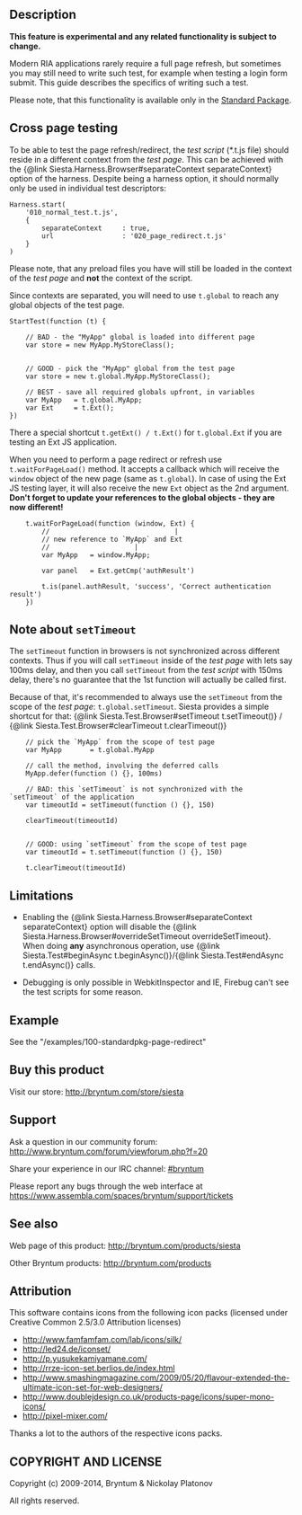 Description
---------

**This feature is experimental and any related functionality is subject to change.**

Modern RIA applications rarely require a full page refresh, but sometimes you may still need to write such test,
for example when testing a login form submit. This guide describes the specifics of writing such a test.

Please note, that this functionality is available only in the <a href="http://bryntum.com/store/siesta">Standard Package</a>.


Cross page testing
---------

To be able to test the page refresh/redirect, the *test script* (\*.t.js file) should reside in a different context from the *test page*.
This can be achieved with the {@link Siesta.Harness.Browser#separateContext separateContext} option of the harness.
Despite being a harness option, it should normally only be used in individual test descriptors:

    Harness.start(
        '010_normal_test.t.js',
        {
            separateContext     : true,
            url                 : '020_page_redirect.t.js'
        }
    )
    
Please note, that any preload files you have will still be loaded in the context of the *test page* and **not** the context of the script.

Since contexts are separated, you will need to use `t.global` to reach any global objects of the test page. 

    StartTest(function (t) {
    
        // BAD - the "MyApp" global is loaded into different page
        var store = new MyApp.MyStoreClass();
        
        
        // GOOD - pick the "MyApp" global from the test page
        var store = new t.global.MyApp.MyStoreClass();
        
        // BEST - save all required globals upfront, in variables
        var MyApp   = t.global.MyApp;
        var Ext     = t.Ext();
    }) 

There a special shortcut `t.getExt() / t.Ext()` for `t.global.Ext` if you are testing an Ext JS application.

When you need to perform a page redirect or refresh use `t.waitForPageLoad()` method. It accepts a callback which will receive the `window` object of the new page (same as `t.global`).
In case of using the Ext JS testing layer, it will also receive the new `Ext` object as the 2nd argument. **Don't forget to update your references to the global objects - they are now different!**  

        t.waitForPageLoad(function (window, Ext) {
            //                               | 
            // new reference to `MyApp` and Ext
            //                     |
            var MyApp   = window.MyApp;
        
            var panel   = Ext.getCmp('authResult')
            
            t.is(panel.authResult, 'success', 'Correct authentication result')
        })


Note about `setTimeout`
---------

The `setTimeout` function in browsers is not synchronized across different contexts. Thus if you will call `setTimeout` inside of the *test page* with lets say 100ms delay,
and then you call `setTimeout` from the *test script* with 150ms delay, there's no guarantee that the 1st function will actually be called first. 

Because of that, it's recommended to always use the `setTimeout` from the scope of the *test page*: `t.global.setTimeout`. 
Siesta provides a simple shortcut for that: {@link Siesta.Test.Browser#setTimeout t.setTimeout()} / {@link Siesta.Test.Browser#clearTimeout t.clearTimeout()}

        // pick the `MyApp` from the scope of test page
        var MyApp       = t.global.MyApp
        
        // call the method, involving the deferred calls
        MyApp.defer(function () {}, 100ms)

        // BAD: this `setTimeout` is not synchronized with the `setTimeout` of the application
        var timeoutId = setTimeout(function () {}, 150)
        
        clearTimeout(timeoutId)


        // GOOD: using `setTimeout` from the scope of test page
        var timeoutId = t.setTimeout(function () {}, 150)
        
        t.clearTimeout(timeoutId)
  

Limitations
---------

- Enabling the {@link Siesta.Harness.Browser#separateContext separateContext} option will disable the {@link Siesta.Harness.Browser#overrideSetTimeout overrideSetTimeout}.
When doing **any** asynchronous operation, use {@link Siesta.Test#beginAsync t.beginAsync()}/{@link Siesta.Test#endAsync t.endAsync()} calls.

- Debugging is only possible in WebkitInspector and IE, Firebug can't see the test scripts for some reason. 


Example
---------

See the "/examples/100-standardpkg-page-redirect"


Buy this product
---------

Visit our store: <http://bryntum.com/store/siesta>


Support
---------

Ask a question in our community forum: <http://www.bryntum.com/forum/viewforum.php?f=20>

Share your experience in our IRC channel: [#bryntum](http://webchat.freenode.net/?randomnick=1&channels=bryntum&prompt=1)

Please report any bugs through the web interface at <https://www.assembla.com/spaces/bryntum/support/tickets>


See also
---------

Web page of this product: <http://bryntum.com/products/siesta>

Other Bryntum products: <http://bryntum.com/products>



Attribution
---------

This software contains icons from the following icon packs (licensed under Creative Common 2.5/3.0 Attribution licenses)

- <http://www.famfamfam.com/lab/icons/silk/>
- <http://led24.de/iconset/>
- <http://p.yusukekamiyamane.com/>
- <http://rrze-icon-set.berlios.de/index.html>
- <http://www.smashingmagazine.com/2009/05/20/flavour-extended-the-ultimate-icon-set-for-web-designers/>
- <http://www.doublejdesign.co.uk/products-page/icons/super-mono-icons/>
- <http://pixel-mixer.com/>

Thanks a lot to the authors of the respective icons packs.


COPYRIGHT AND LICENSE
---------

Copyright (c) 2009-2014, Bryntum & Nickolay Platonov

All rights reserved.